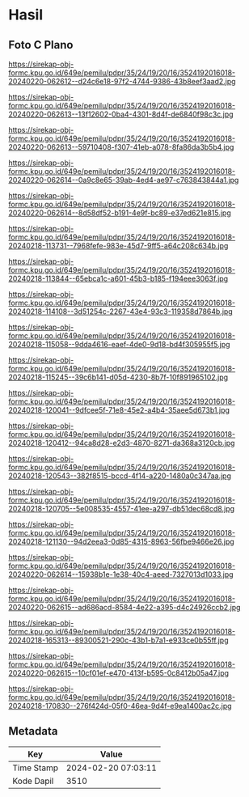 # Hasil

## Foto C Plano

https://sirekap-obj-formc.kpu.go.id/649e/pemilu/pdpr/35/24/19/20/16/3524192016018-20240220-062612--d24c6e18-97f2-4744-9386-43b8eef3aad2.jpg

https://sirekap-obj-formc.kpu.go.id/649e/pemilu/pdpr/35/24/19/20/16/3524192016018-20240220-062613--13f12602-0ba4-4301-8d4f-de6840f98c3c.jpg

https://sirekap-obj-formc.kpu.go.id/649e/pemilu/pdpr/35/24/19/20/16/3524192016018-20240220-062613--59710408-f307-41eb-a078-8fa86da3b5b4.jpg

https://sirekap-obj-formc.kpu.go.id/649e/pemilu/pdpr/35/24/19/20/16/3524192016018-20240220-062614--0a9c8e65-39ab-4ed4-ae97-c763843844a1.jpg

https://sirekap-obj-formc.kpu.go.id/649e/pemilu/pdpr/35/24/19/20/16/3524192016018-20240220-062614--8d58df52-b191-4e9f-bc89-e37ed621e815.jpg

https://sirekap-obj-formc.kpu.go.id/649e/pemilu/pdpr/35/24/19/20/16/3524192016018-20240218-113731--7968fefe-983e-45d7-9ff5-a64c208c634b.jpg

https://sirekap-obj-formc.kpu.go.id/649e/pemilu/pdpr/35/24/19/20/16/3524192016018-20240218-113844--65ebca1c-a601-45b3-b185-f194eee3063f.jpg

https://sirekap-obj-formc.kpu.go.id/649e/pemilu/pdpr/35/24/19/20/16/3524192016018-20240218-114108--3d51254c-2267-43e4-93c3-119358d7864b.jpg

https://sirekap-obj-formc.kpu.go.id/649e/pemilu/pdpr/35/24/19/20/16/3524192016018-20240218-115058--9dda4616-eaef-4de0-9d18-bd4f305955f5.jpg

https://sirekap-obj-formc.kpu.go.id/649e/pemilu/pdpr/35/24/19/20/16/3524192016018-20240218-115245--39c6b141-d05d-4230-8b7f-10f891965102.jpg

https://sirekap-obj-formc.kpu.go.id/649e/pemilu/pdpr/35/24/19/20/16/3524192016018-20240218-120041--9dfcee5f-71e8-45e2-a4b4-35aee5d673b1.jpg

https://sirekap-obj-formc.kpu.go.id/649e/pemilu/pdpr/35/24/19/20/16/3524192016018-20240218-120412--94ca8d28-e2d3-4870-8271-da368a3120cb.jpg

https://sirekap-obj-formc.kpu.go.id/649e/pemilu/pdpr/35/24/19/20/16/3524192016018-20240218-120543--382f8515-bccd-4f14-a220-1480a0c347aa.jpg

https://sirekap-obj-formc.kpu.go.id/649e/pemilu/pdpr/35/24/19/20/16/3524192016018-20240218-120705--5e008535-4557-41ee-a297-db51dec68cd8.jpg

https://sirekap-obj-formc.kpu.go.id/649e/pemilu/pdpr/35/24/19/20/16/3524192016018-20240218-121130--94d2eea3-0d85-4315-8963-56fbe9466e26.jpg

https://sirekap-obj-formc.kpu.go.id/649e/pemilu/pdpr/35/24/19/20/16/3524192016018-20240220-062614--15938b1e-1e38-40c4-aeed-7327013d1033.jpg

https://sirekap-obj-formc.kpu.go.id/649e/pemilu/pdpr/35/24/19/20/16/3524192016018-20240220-062615--ad686acd-8584-4e22-a395-d4c24926ccb2.jpg

https://sirekap-obj-formc.kpu.go.id/649e/pemilu/pdpr/35/24/19/20/16/3524192016018-20240218-165313--89300521-290c-43b1-b7a1-e933ce0b55ff.jpg

https://sirekap-obj-formc.kpu.go.id/649e/pemilu/pdpr/35/24/19/20/16/3524192016018-20240220-062615--10cf01ef-e470-413f-b595-0c8412b05a47.jpg

https://sirekap-obj-formc.kpu.go.id/649e/pemilu/pdpr/35/24/19/20/16/3524192016018-20240218-170830--276f424d-05f0-46ea-9d4f-e9ea1400ac2c.jpg


## Metadata

| Key        | Value               |
| ---------- | ------------------- |
| Time Stamp | 2024-02-20 07:03:11 |
| Kode Dapil | 3510                |



